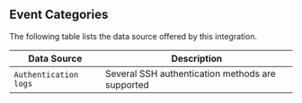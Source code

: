 
## Event Categories


The following table lists the data source offered by this integration.

| Data Source | Description                          |
| ----------- | ------------------------------------ |
| `Authentication logs` | Several SSH authentication methods are supported |









